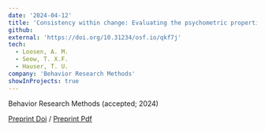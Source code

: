 ```yaml
---
date: '2024-04-12'
title: 'Consistency within change: Evaluating the psychometric properties of a widely-used predictive-inference task'
github:
external: 'https://doi.org/10.31234/osf.io/qkf7j'
tech:
  - Loosen, A. M.
  - Seow, T. X.F.
  - Hauser, T. U.
company: 'Behavior Research Methods'
showInProjects: true
---
```


Behavior Research Methods (accepted; 2024)

[Preprint Doi](https://doi.org/10.31234/osf.io/qkf7j) / [Preprint Pdf](/files/2022-03-11-Consistency-within-change.pdf)
